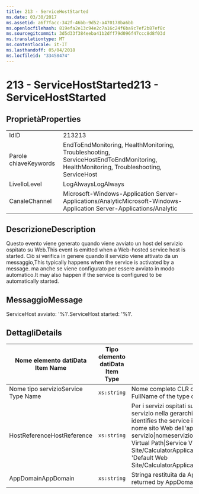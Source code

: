 ```yaml
---
title: 213 - ServiceHostStarted
ms.date: 03/30/2017
ms.assetid: a6f7facc-342f-46bb-9d52-a470178ba6bb
ms.openlocfilehash: 819efa2e13c94e2c7a16c24f6ba9c7ef2b87ef8c
ms.sourcegitcommit: 3d5d33f384eeba41b2dff79d096f47ccc8d8f03d
ms.translationtype: MT
ms.contentlocale: it-IT
ms.lasthandoff: 05/04/2018
ms.locfileid: "33458474"
---
```

# <a name="213---servicehoststarted"></a><span data-ttu-id="14885-102">213 - ServiceHostStarted</span><span class="sxs-lookup"><span data-stu-id="14885-102">213 - ServiceHostStarted</span></span>
## <a name="properties"></a><span data-ttu-id="14885-103">Proprietà</span><span class="sxs-lookup"><span data-stu-id="14885-103">Properties</span></span>  
  
|||  
|-|-|  
|<span data-ttu-id="14885-104">Id</span><span class="sxs-lookup"><span data-stu-id="14885-104">ID</span></span>|<span data-ttu-id="14885-105">213</span><span class="sxs-lookup"><span data-stu-id="14885-105">213</span></span>|  
|<span data-ttu-id="14885-106">Parole chiave</span><span class="sxs-lookup"><span data-stu-id="14885-106">Keywords</span></span>|<span data-ttu-id="14885-107">EndToEndMonitoring, HealthMonitoring, Troubleshooting, ServiceHost</span><span class="sxs-lookup"><span data-stu-id="14885-107">EndToEndMonitoring, HealthMonitoring, Troubleshooting, ServiceHost</span></span>|  
|<span data-ttu-id="14885-108">Livello</span><span class="sxs-lookup"><span data-stu-id="14885-108">Level</span></span>|<span data-ttu-id="14885-109">LogAlways</span><span class="sxs-lookup"><span data-stu-id="14885-109">LogAlways</span></span>|  
|<span data-ttu-id="14885-110">Canale</span><span class="sxs-lookup"><span data-stu-id="14885-110">Channel</span></span>|<span data-ttu-id="14885-111">Microsoft-Windows-Application Server-Applications/Analytic</span><span class="sxs-lookup"><span data-stu-id="14885-111">Microsoft-Windows-Application Server-Applications/Analytic</span></span>|  
  
## <a name="description"></a><span data-ttu-id="14885-112">Descrizione</span><span class="sxs-lookup"><span data-stu-id="14885-112">Description</span></span>  
 <span data-ttu-id="14885-113">Questo evento viene generato quando viene avviato un host del servizio ospitato su Web.</span><span class="sxs-lookup"><span data-stu-id="14885-113">This event is emitted when a Web-hosted service host is started.</span></span> <span data-ttu-id="14885-114">Ciò si verifica in genere quando il servizio viene attivato da un messaggio,</span><span class="sxs-lookup"><span data-stu-id="14885-114">This typically happens when the service is activated by a message.</span></span> <span data-ttu-id="14885-115">ma anche se viene configurato per essere avviato in modo automatico.</span><span class="sxs-lookup"><span data-stu-id="14885-115">It may also happen if the service is configured to be automatically started.</span></span>  
  
## <a name="message"></a><span data-ttu-id="14885-116">Messaggio</span><span class="sxs-lookup"><span data-stu-id="14885-116">Message</span></span>  
 <span data-ttu-id="14885-117">ServiceHost avviato: '%1'.</span><span class="sxs-lookup"><span data-stu-id="14885-117">ServiceHost started: '%1'.</span></span>  
  
## <a name="details"></a><span data-ttu-id="14885-118">Dettagli</span><span class="sxs-lookup"><span data-stu-id="14885-118">Details</span></span>  
  
|<span data-ttu-id="14885-119">Nome elemento dati</span><span class="sxs-lookup"><span data-stu-id="14885-119">Data Item Name</span></span>|<span data-ttu-id="14885-120">Tipo elemento dati</span><span class="sxs-lookup"><span data-stu-id="14885-120">Data Item Type</span></span>|<span data-ttu-id="14885-121">Descrizione</span><span class="sxs-lookup"><span data-stu-id="14885-121">Description</span></span>|  
|--------------------|--------------------|-----------------|  
|<span data-ttu-id="14885-122">Nome tipo servizio</span><span class="sxs-lookup"><span data-stu-id="14885-122">Service Type Name</span></span>|`xs:string`|<span data-ttu-id="14885-123">Nome completo CLR del tipo di implementazione del servizio.</span><span class="sxs-lookup"><span data-stu-id="14885-123">The CLR FullName of the type of the service implementation.</span></span>|  
|<span data-ttu-id="14885-124">HostReference</span><span class="sxs-lookup"><span data-stu-id="14885-124">HostReference</span></span>|`xs:string`|<span data-ttu-id="14885-125">Per i servizi ospitati su Web questo campo identifica in modo univoco il servizio nella gerarchia Web.</span><span class="sxs-lookup"><span data-stu-id="14885-125">For Web hosted services, this field uniquely identifies the service in the Web hierarchy.</span></span> <span data-ttu-id="14885-126">Il formato viene definito come ' nome sito Web dell'applicazione virtuale percorso&#124;percorso virtuale servizio&#124;nomeservizio '.</span><span class="sxs-lookup"><span data-stu-id="14885-126">Its format is defined as 'Web Site Name Application Virtual Path&#124;Service Virtual Path&#124;ServiceName'.</span></span> <span data-ttu-id="14885-127">Esempio: ' Default Web Site/CalculatorApplication&#124;/CalculatorService.svc&#124;CalculatorService'.</span><span class="sxs-lookup"><span data-stu-id="14885-127">Example: 'Default Web Site/CalculatorApplication&#124;/CalculatorService.svc&#124;CalculatorService'.</span></span>|  
|<span data-ttu-id="14885-128">AppDomain</span><span class="sxs-lookup"><span data-stu-id="14885-128">AppDomain</span></span>|`xs:string`|<span data-ttu-id="14885-129">Stringa restituita da AppDomain.CurrentDomain.FriendlyName.</span><span class="sxs-lookup"><span data-stu-id="14885-129">The string returned by AppDomain.CurrentDomain.FriendlyName.</span></span>|
